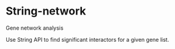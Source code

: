 # String-network
Gene network analysis

Use String API to find significant interactors for a given gene list.
